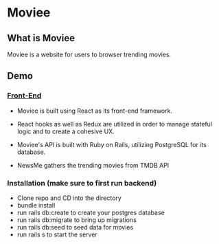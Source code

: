 # Moviee

## What is Moviee

Moviee is a website for users to browser trending movies.

## Demo

### [Front-End](https://github.com/ChenyunZhang/movie_assessment_front)

- Moviee is built using React as its front-end framework.

- React hooks as well as Redux are utilized in order to manage stateful logic and to create a cohesive UX.

- Moviee's API is built with Ruby on Rails, utilizing PostgreSQL for its database.

- NewsMe gathers the trending movies from TMDB API

### Installation (make sure to first run backend)
- Clone repo and CD into the directory
- bundle install
- run rails db:create to create your postgres database
- run rails db:migrate to bring up migrations
- run rails db:seed to seed data for movies
- run rails s to start the server